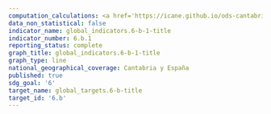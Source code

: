 ```yaml
---
computation_calculations: <a href='https://icane.github.io/ods-cantabria/assets/pdf/6.b.1.1.pdf' target='_blank'>Proporción de dependencias administrativas locales que han establecido políticas y procedimientos operacionales para la participación de las comunidades locales en la gestión del agua y el saneamiento</a><br><a href='https://icane.github.io/ods-cantabria/assets/pdf/6.b.1.2.pdf' target='_blank'>Proporción de dependencias administrativas locales que han establecido políticas y procedimientos operacionales para la participación de las comunidades locales en la gestión del agua y el saneamiento</a>
data_non_statistical: false
indicator_name: global_indicators.6-b-1-title
indicator_number: 6.b.1
reporting_status: complete
graph_title: global_indicators.6-b-1-title
graph_type: line
national_geographical_coverage: Cantabria y España
published: true
sdg_goal: '6'
target_name: global_targets.6-b-title
target_id: '6.b'
---
```

